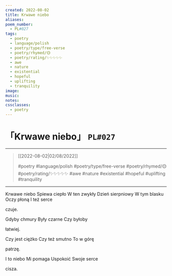 ```yaml
---
created: 2022-08-02
title: Krwawe niebo
aliases:
poem_number:
  - PL#027
tags:
  - poetry
  - language/polish
  - poetry/type/free-verse
  - poetry/rhymed/🟡
  - poetry/rating/✨✨✨✨✨
  - awe
  - nature
  - existential
  - hopeful
  - uplifting
  - tranquility
image:
music:
notes:
cssclasses:
  - poetry
---
```

# 「Krwawe niebo」 `PL#027`

---

> [[2022-08-02|02/08/2022]]
> 
> #poetry 
> #language/polish 
> #poetry/type/free-verse 
> #poetry/rhymed/🟡 
> #poetry/rating/✨✨✨✨✨ 
> #awe #nature #existential #hopeful #uplifting #tranquility 

---

Krwawe niebo
Spiewa ciepło
W ten zwykły
Dzień sierpniowy
W tym blasku
Oczy płoną
I też serce

czuje.

Gdyby chmury
Były czarne
Czy byłoby

łatwiej.

Czy jest ciężko
Czy też smutno
To w górę

patrzę.

I to niebo
Mi pomaga
Uspokoić
Swoje serce

cisza.